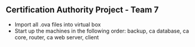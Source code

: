 ## Certification Authority Project - Team 7
- Import all .ova files into virtual box
- Start up the machines in the following order: backup, ca database, ca core, router, ca web server, client
